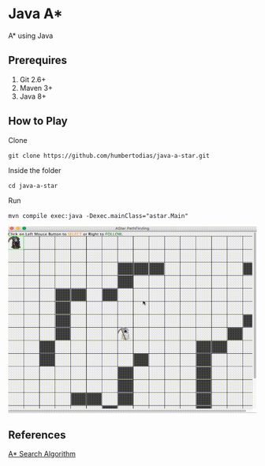 # Java A*

A* using Java


## Prerequires

1. Git 2.6+
2. Maven 3+
3. Java 8+


## How to Play

Clone

```
git clone https://github.com/humbertodias/java-a-star.git
```

Inside the folder

```
cd java-a-star
```

Run

```
mvn compile exec:java -Dexec.mainClass="astar.Main"
```
![Preview](doc/a-star.gif)



## References

[A* Search Algorithm](https://en.wikipedia.org/wiki/A*_search_algorithm)

